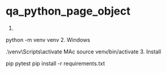 # qa_python_page_object
1.
python -m venv venv
2.
Windows

.\venv\Scripts\activate
MAc
source venv/bin/activate
3.
Install

pip pytest
pip install -r requirements.txt